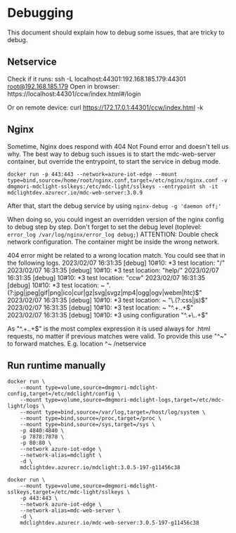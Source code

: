 # Debugging

This document should explain how to debug some issues, that are tricky to debug.

## Netservice

Check if it runs: ssh -L localhost:44301:192.168.185.179:44301 root@192.168.185.179
Open in browser: https://localhost:44301/ccw/index.html#/login

Or on remote device: curl https://172.17.0.1:44301/ccw/index.html -k

## Nginx

Sometime, Nginx does respond with 404 Not Found error and doesn't tell us why.
The best way to debug such issues is to start the mdc-web-server container, but override the entrypoint, to start the service in debug mode.

`docker run -p 443:443 --network=azure-iot-edge --mount type=bind,source=/home/root/nginx.conf,target=/etc/nginx/nginx.conf -v dmgmori-mdclight-sslkeys:/etc/mdc-light/sslkeys --entrypoint sh -it mdclightdev.azurecr.io/mdc-web-server:3.0.9`

After that, start the debug service by using `nginx-debug -g 'daemon off;'`

When doing so, you could ingest an overridden version of the nginx config to debug step by step.
Don't forget to set the debug level (toplevel: `error_log /var/log/nginx/error_log debug;`)
ATTENTION: Double check network configuration. The container might be inside the wrong network.

404 error might be related to a wrong location match. You could see that in the following logs.
2023/02/07 16:31:35 [debug] 10#10: *3 test location: "/"
2023/02/07 16:31:35 [debug] 10#10: *3 test location: "help/"
2023/02/07 16:31:35 [debug] 10#10: *3 test location: "ccw"
2023/02/07 16:31:35 [debug] 10#10: *3 test location: ~ "\.(?:jpg|jpeg|gif|png|ico|cur|gz|svg|svgz|mp4|ogg|ogv|webm|htc)$"
2023/02/07 16:31:35 [debug] 10#10: *3 test location: ~ "\.(?:css|js)$"
2023/02/07 16:31:35 [debug] 10#10: *3 test location: ~ "^.+\..+$"
2023/02/07 16:31:35 [debug] 10#10: *3 using configuration "^.+\..+$"

As "^.+\..+$" is the most complex expression it is used always for .html requests, no matter if previous matches were valid.
To provide this use "^~" to forward matches. E.g. location ^~ /netservice

## Run runtime manually

```
docker run \
    --mount type=volume,source=dmgmori-mdclight-config,target=/etc/mdclight/config \
    --mount type=volume,source=dmgmori-mdclight-logs,target=/etc/mdc-light/logs \
    --mount type=bind,source=/var/log,target=/host/log/system \
    --mount type=bind,source=/proc,target=/proc \
    --mount type=bind,source=/sys,target=/sys \
    -p 4840:4840 \
    -p 7878:7878 \
    -p 80:80 \
    --network azure-iot-edge \
    --network-alias=mdclight \
    -d \
    mdclightdev.azurecr.io/mdclight:3.0.5-197-g11456c38
```

```
docker run \
    --mount type=volume,source=dmgmori-mdclight-sslkeys,target=/etc/mdc-light/sslkeys \
    -p 443:443 \
    --network azure-iot-edge \
    --network-alias=mdc-web-server \
    -d \
    mdclightdev.azurecr.io/mdc-web-server:3.0.5-197-g11456c38
```
